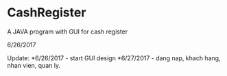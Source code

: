 # CashRegister

A JAVA program with GUI for cash register

6/26/2017

Update:
*6/26/2017 - start GUI design
*6/27/2017 - dang nap, khach hang, nhan vien, quan ly.
